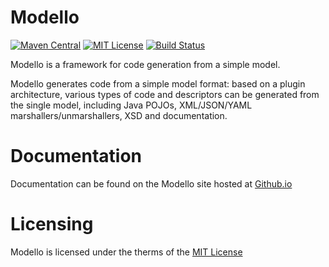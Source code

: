 Modello
=======================

[![Maven Central](https://img.shields.io/maven-central/v/org.codehaus.plexus/modello.svg?label=Maven%20Central)](http://search.maven.org/#search%7Cga%7C1%7Cg%3A%22org.codehaus.modello%22%20a%3A%22modello%22)
[![MIT License](https://img.shields.io/github/license/codehaus-plexus/modello.svg?label=License)](http://www.apache.org/licenses/)
[![Build Status](https://travis-ci.org/codehaus-plexus/modello.svg?branch=master)](https://travis-ci.org/codehaus-plexus/modello)

Modello is a framework for code generation from a simple model.

Modello generates code from a simple model format: based on a plugin architecture, various types of code and descriptors can be generated from the single model, including Java POJOs, XML/JSON/YAML marshallers/unmarshallers, XSD and documentation.

# Documentation

Documentation can be found on the Modello site hosted at [Github.io](http://codehaus-plexus.github.io/modello/)

# Licensing

Modello is licensed under the therms of the [MIT License](http://opensource.org/licenses/mit-license.php)
